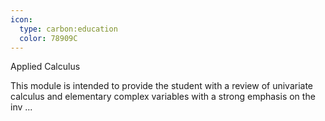 ```yaml
---
icon:
  type: carbon:education
  color: 78909C
---
```

Applied Calculus

This module is intended to provide the student with a review of univariate calculus and elementary complex variables with a strong emphasis on the inv ... 
